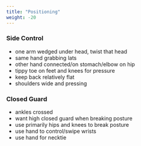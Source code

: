 ```yaml
---
title: "Positioning"
weight: -20
---
```


### Side Control

- one arm wedged under head, twist that head
- same hand grabbing lats 
- other hand connected/on stomach/elbow on hip
- tippy toe on feet and knees for pressure
- keep back relatively flat
- shoulders wide and pressing

### Closed Guard

- ankles crossed
- want high closed guard when breaking posture
- use primarily hips and knees to break posture
- use hand to control/swipe wrists 
- use hand for necktie
